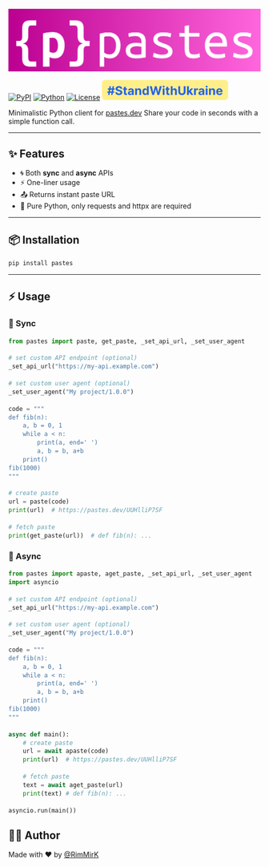 ![pasters](https://raw.githubusercontent.com/RimMirK/pastes/main/.github/logo+name_pypi.png)

[![PyPI](https://img.shields.io/pypi/v/pastes?color=blue&label=PyPI)](https://pypi.org/project/pastes/)
[![Python](https://img.shields.io/pypi/pyversions/pastes.svg?logo=python&logoColor=yellow)](https://pypi.org/project/pastes/)
[![License](https://img.shields.io/github/license/RimMirK/pastes?color=green)](LICENSE)
[![StandWithUkraine](https://raw.githubusercontent.com/vshymanskyy/StandWithUkraine/main/badges/StandWithUkraine.svg)](https://github.com/vshymanskyy/StandWithUkraine/blob/main/docs/README.md)

Minimalistic Python client for [pastes.dev](https://pastes.dev/)
Share your code in seconds with a simple function call.  

---

## ✨ Features
- 🌀 Both **sync** and **async** APIs  
- ⚡ One-liner usage  
- 📤 Returns instant paste URL  
- 🐍 Pure Python, only requests and httpx are required

---

## 📦 Installation
```sh
pip install pastes
```

---

## ⚡ Usage

### 🔹 Sync

```py
from pastes import paste, get_paste, _set_api_url, _set_user_agent

# set custom API endpoint (optional)
_set_api_url("https://my-api.example.com")

# set custom user agent (optional)
_set_user_agent("My project/1.0.0")

code = """
def fib(n):
    a, b = 0, 1
    while a < n:
        print(a, end=' ')
        a, b = b, a+b
    print()
fib(1000)
"""

# create paste
url = paste(code)
print(url)  # https://pastes.dev/UUHlliP7SF

# fetch paste
print(get_paste(url))  # def fib(n): ...
```

### 🔹 Async

```py
from pastes import apaste, aget_paste, _set_api_url, _set_user_agent
import asyncio

# set custom API endpoint (optional)
_set_api_url("https://my-api.example.com")

# set custom user agent (optional)
_set_user_agent("My project/1.0.0")

code = """
def fib(n):
    a, b = 0, 1
    while a < n:
        print(a, end=' ')
        a, b = b, a+b
    print()
fib(1000)
"""

async def main():
    # create paste
    url = await apaste(code)
    print(url)  # https://pastes.dev/UUHlliP7SF

    # fetch paste
    text = await aget_paste(url)
    print(text) # def fib(n): ...

asyncio.run(main())
```

## 👨‍💻 Author

Made with ❤️ by [@RimMirK](https://t.me/RimMirK)
